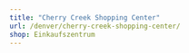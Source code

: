 ```yaml
---
title: "Cherry Creek Shopping Center"
url: /denver/cherry-creek-shopping-center/
shop: Einkaufszentrum
---
```

